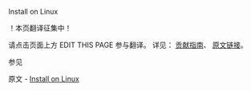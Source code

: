  Install on Linux

 ！本页翻译征集中！

请点击页面上方 EDIT THIS PAGE 参与翻译。
详见：
[贡献指南]( https://github.com/JinMuInfo/MongoDB-Manual-zh/blob/master/CONTRIBUTING.md )、
[原文链接](  https://docs.mongodb.com/manual/administration/install-on-linux/  )。

 参见

原文 - [Install on Linux]( https://docs.mongodb.com/manual/administration/install-on-linux/ )

